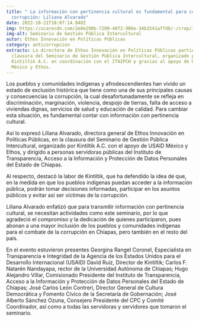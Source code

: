 ```yaml
---
title: " La información con pertinencia cultural es fundamental para combatir la
  corrupción: Liliana Alvarado"
date: 2022-10-21T18:07:14.848Z
img: https://ucarecdn.com/2e8e298b-7209-48f2-906e-34b1541affd6/-/crop/1373x843/135,127/-/preview/-/enhance/53/
img-alt: Seminario de Gestión Pública Intercultural
autor: Ethos Innovación en Políticas Públicas
category: anticorrupcion
extracto: La directora de Ethos Innovación en Políticas Públicas participó en la
  clausura del Seminario de Gestión Pública Intercultural, organizado por
  Kintiltik A.C. en coordinación con el ITAIPCH y gracias al apoyo de USAID
  México y Ethos.
---
```

Los pueblos y comunidades indígenas y afrodescendientes han vivido un estado de exclusión histórica que tiene como una de sus principales causas y consecuencias la corrupción, la cual desafortunadamente se refleja en discriminación, marginación, violencia, despojo de tierras, falta de acceso a viviendas dignas, servicios de salud y educación de calidad. Para cambiar esta situación, es fundamental contar con información con pertinencia cultural.



Así lo expresó Liliana Alvarado, directora general de Ethos Innovación en Políticas Públicas, en la clausura del Seminario de Gestión Pública Intercultural, organizado por Kintiltik A.C. con el apoyo de USAID México y Ethos, y dirigido a personas servidoras públicas del Instituto de Transparencia, Acceso a la Información y Protección de Datos Personales del Estado de Chiapas. 



Al respecto, destacó la labor de Kintiltik, que ha defendido la idea de que, en la medida en que los pueblos indígenas puedan acceder a la información pública, podrán tomar decisiones informadas, participar en los asuntos públicos y evitar así ser víctimas de la corrupción. 



Liliana Alvarado enfatizó que para transmitir información con pertinencia cultural, se necesitan actividades como este seminario, por lo que agradeció el compromiso y la dedicación de quienes participaron, pues abonan a una mayor inclusión de los pueblos y comunidades indígenas para el combate de la corrupción en Chiapas, pero también en el resto del país.



En el evento estuvieron presentes Georgina Rangel Coronel, Especialista en Transparencia e Integridad de la Agencia de los Estados Unidos para el Desarrollo Internacional (USAID) David Ruiz, Director de Kintiltik; Carlos F. Natarén Nandayapa, rector de la Universidad Autónoma de Chiapas; Hugo Alejandro Villar, Comisionado Presidente del Instituto de Transparencia, Acceso a la Información y Protección de Datos Personales del Estado de Chiapas; José Carlos León Contreri, Director General de Cultura Democrática y Fomento Cívico de la Secretaría de Gobernación; José Alberto Sánchez Ozuna, Consejero Presidente del CPC y Comité Coordinador, así como a todas las servidoras y servidores que tomaron el seminario.
